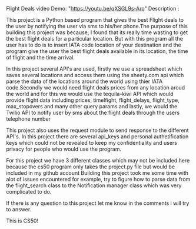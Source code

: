 Flight Deals
video Demo: "https://youtu.be/qXSGL9s-Aro"
Description : 
 
This project is a Python based program that gives the best Flight deals to the user by notifying the user via sms to his/her phone.The purpose of this building this project was because, I found
that its really time wasting to get the best flight deals for a particular location. But with this program all the user has to do is to insert IATA code location of your destination and the program 
give the user the best flight deals available in its location, the time of flight and the time arrival.

In this project several API's are used, firstly we use a spreadsheet which saves several locations and access them using the sheety.com api which parse the data of the locations around the world using
thier IATA code.Secondly we would need flight deals prices from any location aroud the world and for this we would use the tequila-kiwi API which would provide flight data including prices, timelfight, 
flight_delays, flight_type, max_stopovers and many other query params and lastly,  we would the Twilio API to notify user by sms about the flight deals through the users telephone number

This project also uses the request module to send response to the different API's. In this project there are several api_keys and personal authetification keys which could not be revealed to keep my confidentiality and
users privacy for people who would use the program.

For this project we have 3 different classes which may not be included here because the cs50 program only takes the project.py file but would be included in my github account 
Building this project took me some time with alot of issues encountered for example, try to figure how to parse data from the flight_search class to the Notification manager class which was very complicated to do.

If there is any question to this project let me know in the comments i will try to answer.

This is CS50!
